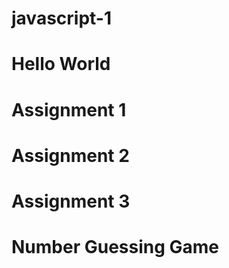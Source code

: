 # javascript-1

# Hello World

# Assignment 1

# Assignment 2

# Assignment 3

# Number Guessing Game
